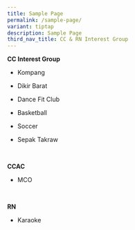 ```yaml
---
title: Sample Page
permalink: /sample-page/
variant: tiptap
description: Sample Page
third_nav_title: CC & RN Interest Group
---
```

<p><strong>CC Interest Group</strong>
</p>
<ul>
<li>
<p>Kompang</p>
</li>
<li>
<p>Dikir Barat</p>
</li>
<li>
<p>Dance Fit Club</p>
</li>
<li>
<p>Basketball</p>
</li>
<li>
<p>Soccer</p>
</li>
<li>
<p>Sepak Takraw</p>
</li>
</ul>
<p>
<br>
</p>
<p><strong>CCAC</strong>
</p>
<ul>
<li>
<p>MCO</p>
</li>
</ul>
<p>
<br>
</p>
<p><strong>RN</strong>
</p>
<ul>
<li>
<p>Karaoke</p>
</li>
</ul>
<p></p>